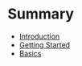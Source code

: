 # Summary

- [Introduction](./introduction.md)
- [Getting Started](./getting-started.md)
- [Basics](./basics.md)

